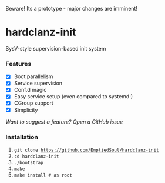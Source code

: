Beware! Its a prototype - major changes are imminent!
# hardclanz-init
SysV-style supervision-based init system
### Features
 - [X] Boot parallelism
 - [X] Service supervision
 - [X] Conf.d magic
 - [X] Easy service setup (even compared to systemd!)
 - [X] CGroup support
 - [X] Simplicity<br/>
 
_Want to suggest a feature? Open a GitHub issue_
### Installation
1. <code>git clone https://github.com/EmptiedSoul/hardclanz-init</code>
2. <code>cd hardclanz-init</code>
3. <code>./bootstrap</code>
4. <code>make</code>
5. <code>make install # as root</code>
